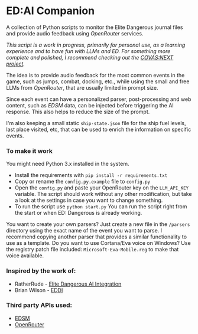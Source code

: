 # ED:AI Companion
A collection of Python scripts to monitor the Elite Dangerous journal files and provide audio feedback using *OpenRouter* services.

*This script is a work in progress, primarily for personal use, as a learning experience and to have fun with LLMs and ED. For something more complete and polished, I recommend checking out the [COVAS:NEXT project](https://github.com/RatherRude/Elite-Dangerous-AI-Integration).*

The idea is to provide audio feedback for the most common events in the game, such as jumps, combat, docking, etc., while using the small and free LLMs from *OpenRouter*, that are usually limited in prompt size.

Since each event can have a personalized parser, post-processing and web content, such as *EDSM* data, can be injected before triggering the AI response. This also helps to reduce the size of the prompt.

I'm also keeping a small static `ship-state.json` file for the ship fuel levels, last place visited, etc, that can be used to enrich the information on specific events.

### To make it work
You might need Python 3.x installed in the system.
 - Install the requirements with ```pip install -r requirements.txt```
 - Copy or rename the `config.py.example` file to `config.py`
 - Open the `config.py` and paste your OpenRouter key on the `LLM_API_KEY` variable. The script should work without any other modification, but take a look at the settings in case you want to change something.
 - To run the script use `python start.py` You can run the script right from the start or when ED: Dangerous is already working.

You want to create your own parsers? Just create a new file in the `/parsers` directory using the exact name of the event you want to parse. I recommend copying another parser that provides a similar functionality to use as a template. 
Do you want to use Cortana/Eva voice on Windows? Use the registry patch file included: `Microsoft-Eva-Mobile.reg` to make that voice available.

### Inspired by the work of:
- RatherRude - [Elite Dangerous AI Integration](https://github.com/RatherRude/Elite-Dangerous-AI-Integration)
- Brian Wilson - [EDDI](https://github.com/EDCD/EDDI)

### Third party APIs used:
- [EDSM](https://www.edsm.net/en/api-v1)
- [OpenRouter](https://openrouter.ai)